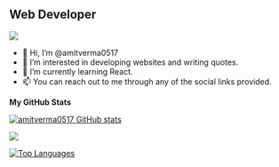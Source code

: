 Web Developer
-------------

![](https://komarev.com/ghpvc/?username=amitverma0517&color=blue)

- 👋 Hi, I’m @amitverma0517
- 👀 I’m interested in developing websites and writing quotes.
- 🌱 I’m currently learning React.
- 📫 You can reach out to me through any of the social links provided.

<!---
amitverma0517/amitverma0517 is a ✨ special ✨ repository because its `README.md` (this file) appears on your GitHub profile.
You can click the Preview link to take a look at your changes.
--->
<b>My GitHub Stats</b>

<a href="http://www.github.com/amitverma0517"><img src="https://github-readme-stats.vercel.app/api?username=amitverma0517&show_icons=true&hide=&count_private=true&title_color=0891b2&text_color=ffffff&icon_color=0891b2&bg_color=1c1917&hide_border=true&show_icons=true" alt="amitverma0517 GitHub stats" /></a>

<a href="http://www.github.com/amitverma0517"><img src="https://github-readme-streak-stats.herokuapp.com/?user=amitverma0517&stroke=ffffff&background=1c1917&ring=0891b2&fire=0891b2&currStreakNum=ffffff&currStreakLabel=0891b2&sideNums=ffffff&sideLabels=ffffff&dates=ffffff&hide_border=true" /></a>

<a href="https://github.com/amitverma0517" align="left"><img src="https://github-readme-stats.vercel.app/api/top-langs/?username=amitverma0517&langs_count=10&title_color=0891b2&text_color=ffffff&icon_color=0891b2&bg_color=1c1917&hide_border=true&locale=en&custom_title=Top%20%Languages" alt="Top Languages" /></a>
